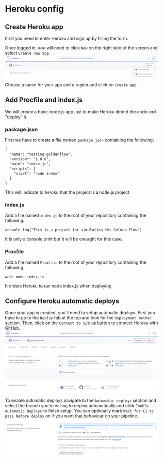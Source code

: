 # Heroku config

## Create Heroku app
First you need to enter Heroku and sign up by filling the form. 

Once logged in, you will need to click `New` on the right side of the screen and select `Create new app`.
![Heroku](https://github.com/governifyauditor/goldenflow-showcase-project/blob/main/img/heroku1.PNG?raw=true)

Choose a name for your app and a region and click on `Create app`. 

## Add Procfile and index.js
We will create a basic node.js app just to make Heroku detect the code and "deploy" it.

### package.json
First we have to create a file named `package.json` containing the following:
```
{
  "name": "testing-goldenflow",
  "version": "1.0.0",
  "main": "index.js",
  "scripts": {
    "start": "node index"
  }
}
```
This will indicate to heroku that the project is a node.js project.

### index.js
Add a file named `index.js` to the root of your repository containing the following:
```
console.log("This is a project for simulating the Golden Flow")
```
It is only a console print but it will be enought for this case. 

### Procfile
Add a file named `Procfile` to the root of your repository containing the following
```
web: node index.js
```
It orders Heroku to run node index.js when deploying. 

## Configure Heroku automatic deploys
Once your app is created, you'll need to setup automatic deploys. First you have to go to the `Deploy` tab at the top and look for the `Deployment method` section. Then, click on the `Connect to GitHub` button to connect Heroku with GitHub.
![Heroku](https://github.com/governifyauditor/goldenflow-showcase-project/blob/main/img/heroku2.PNG?raw=true)

To enable automatic deploys navigate to the `Automatic deploys` section and select the branch you're willing to deploy automatically and click `Enable automatic Deploys` to finish setup. You can optionally mark `Wait for CI to pass before deploy` on if you want that behaviour on your pipeline.
![Heroku](https://github.com/governifyauditor/goldenflow-showcase-project/blob/main/img/heroku3.PNG?raw=true)
